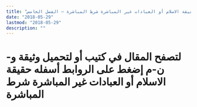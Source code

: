 ```yaml
---
title: "حقيقة الاسلام أو العبادات غير المباشرة شرط المباشرة – الفصل الخامس"
date: "2018-05-29"
lastmod: "2018-05-29"
description: ""
---
```

# **لتصفح المقال في كتيب أو لتحميل وثيقة و-ن-م إضغط على الروابط أسفله** **حقيقة الاسلام أو العبادات غير المباشرة شرط المباشرة**

###